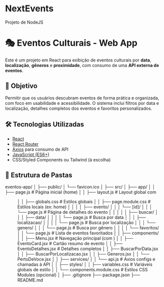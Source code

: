 # NextEvents
Projeto de NodeJS
# 🎭 Eventos Culturais - Web App

Este é um projeto em React para exibição de eventos culturais por **data**, **localização**, **gêneros** e **proximidade**, com consumo de uma **API externa de eventos**.

## 🚀 Objetivo

Permitir que os usuários descubram eventos de forma prática e organizada, com foco em usabilidade e acessibilidade. O sistema inclui filtros por data e localização, detalhes completos dos eventos e favoritos personalizados.

## 🛠️ Tecnologias Utilizadas

- [React](https://reactjs.org/)
- [React Router](https://reactrouter.com/)
- [Axios](https://axios-http.com/) para consumo de API
- [JavaScript (ES6+)](https://developer.mozilla.org/pt-BR/docs/Web/JavaScript)
- CSS/Styled Components ou Tailwind (à escolha)

## 📂 Estrutura de Pastas

eventos-app/
│
├── public/
│   └── favicon.ico
│
├── src/
│   ├── app/
│   │   ├── page.js                  # Página inicial (home)
│   │   ├── layout.js                # Layout global com <Menu />
│   │   ├── globals.css              # Estilos globais
│   │   ├── page.module.css          # Estilos locais (ex: home)
│   │
│   │   ├── evento/
│   │   │   └── [id]/
│   │   │       └── page.js          # Página de detalhes do evento
│   │   │
│   │   ├── buscar/
│   │   │   ├── data/
│   │   │   │   └── page.js          # Busca por data
│   │   │   ├── localizacao/
│   │   │   │   └── page.js          # Busca por localização
│   │   │   └── genero/
│   │   │       └── page.js          # Busca por gênero
│   │
│   │   └── favoritos/
│   │       └── page.js              # Lista de eventos favoritados
│
│   ├── components/
│   │   ├── Menu.jsx                 # Navegação principal (com <Link />)
│   │   ├── EventoCard.jsx          # Cartão resumo de evento
│   │   ├── EventoDetalhes.jsx      # Detalhes completos
│   │   ├── BuscarPorData.jsx
│   │   ├── BuscarPorLocalizacao.jsx
│   │   ├── Generos.jsx
│   │   └── PertoDeVoce.jsx
│
│   ├── services/
│   │   └── api.js                   # Axios configs e chamadas à API
│
│   ├── styles/
│   │   ├── variables.css            # Variáveis globais de estilo
│   │   └── components.module.css    # Estilos CSS Modules (opcional)
│
├── .gitignore
├── package.json
├── README.md
